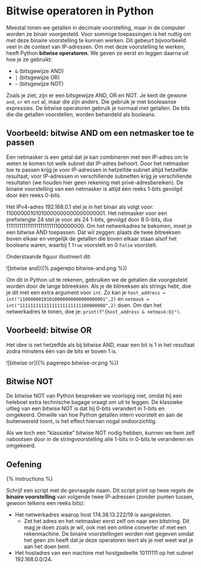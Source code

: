 # Bitwise operatoren in Python
Meestal tonen we getallen in decimale voorstelling, maar in de computer worden ze binair voorgesteld. Voor sommige toepassingen is het nuttig om met deze binaire voorstelling te kunnen werken. Dit gebeurt bijvoorbeeld veel in de context van IP-adressen. Om met deze voorstelling te werken, heeft Python **bitwise operatoren**. We geven ze eerst en leggen daarna uit hoe je ze gebruikt:

- `&` (bitsgewijze AND)
- `|` (bitsgewijze OR)
- `~` (bitsgewijze NOT)

Zoals je ziet, zijn er een bitsgewijze AND, OR en NOT. Je kent de gewone `and`, `or` en `not` al, maar die zijn anders. Die gebruik je met booleaanse expressies. De bitwise operatoren gebruik je normaal met getallen. De bits die die getallen voorstellen, worden behandeld als booleans.

## Voorbeeld: bitwise AND om een netmasker toe te passen
Een netmasker is een getal dat je kan combineren met een IP-adres om te weten te komen tot welk subnet dat IP-adres behoort. Door het netmasker toe te passen krijg je voor IP-adressen in hetzelfde subnet altijd hetzelfde resultaat, voor IP-adressen in verschillende subnetten krijg je verschillende resultaten (we houden hier geen rekening met privé-adresbereiken). De binaire voorstelling van een netmasker is altijd één reeks 1-bits gevolgd door één reeks 0-bits.

Het IPv4-adres 192.168.0.1 stel je in het binair als volgt voor: 11000000101010000000000000000001. Het netmasker voor een prefixlengte 24 stel je voor als 24 1-bits, gevolgd door 8 0-bits, dus 11111111111111111111111100000000. Om het netwerkadres te bekomen, moet je een bitwise AND toepassen. Dat wil zeggen: plaats de twee bitreeksen boven elkaar en vergelijk de getallen die boven elkaar staan alsof het booleans waren, waarbij 1 `True` voorstelt en 0 `False` voorstelt.

Onderstaande figuur illustreert dit:

![bitwise and]({% pagerepo bitwise-and.png %})

Om dit in Python uit te rekenen, gebruiken we de getallen die voorgesteld worden door de lange bitreeksen. Als je de bitreeksen als strings hebt, doe je dit met een extra argument voor `int`. Zo kan je `host_address = int("11000000101010000000000000000001",2)` en `netmask = int("11111111111111111111111100000000",2)` doen. Om dan het netwerkadres te tonen, doe je: `print(f"{host_address & netmask:b}")`.

## Voorbeeld: bitwise OR
Het idee is net hetzelfde als bij bitwise AND, maar een bit is 1 in het resultaat zodra minstens één van de bits er boven 1 is.

![bitwise or]({% pagerepo bitwise-or.png %})

## Bitwise NOT
De bitwise NOT van Python bespreken we voorlopig niet, omdat hij een heleboel extra technische bagage vraagt om uit te leggen. De klassieke uitleg van een bitwise NOT is dat hij 0-bits verandert in 1-bits en omgekeerd. Omwille van hoe Python getallen intern voorstelt en aan de buitenwereld toont, is het effect hiervan nogal ondoorzichtig.

Als we toch een "klassieke" bitwise NOT nodig hebben, kunnen we hem zelf nabootsen door in de stringvoorstelling alle 1-bits in 0-bits te veranderen en omgekeerd.

## Oefening
{% instructions %}

Schrijf een script met de gevraagde naam. Dit script print op twee regels de **binaire voorstelling** van volgende twee IP-adressen (zonder punten tussen, gewoon telkens een reeks bits):

- Het netwerkadres waarop host 174.38.13.222/19 is aangesloten.
  - Zet het adres en het netmasker eerst zelf om naar een bitstring. Dit mag je doen zoals je wil, ook met een online converter of met een rekenmachine. De binaire voorstellingen worden niet gegeven omdat het geen zin heeft dat je deze operatoren leert als je niet weet wat je aan het doen bent.
- Het hostadres van een machine met hostgedeelte 10111111 op het subnet 192.168.0.0/24.
